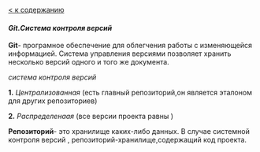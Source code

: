 [< к содержанию](./readme.md)

#### ***Git.Система контроля версий***

**Git**- програмное обеспечение для облегчения работы с изменяющейся информацией. Система управления версиями позволяет хранить несколько версий одного и того же документа.
    
*система контроля версий*

**1.** *Централизованная* (есть главный репозиторий,он является эталоном для других репозиториев)

**2.** *Распределенаая* (все версии проекта равны ) 

**Репозиторий**- это хранилище каких-либо данных. В случае системной контроля версий , репозиторий-хранилище,содержащий код проекта.
